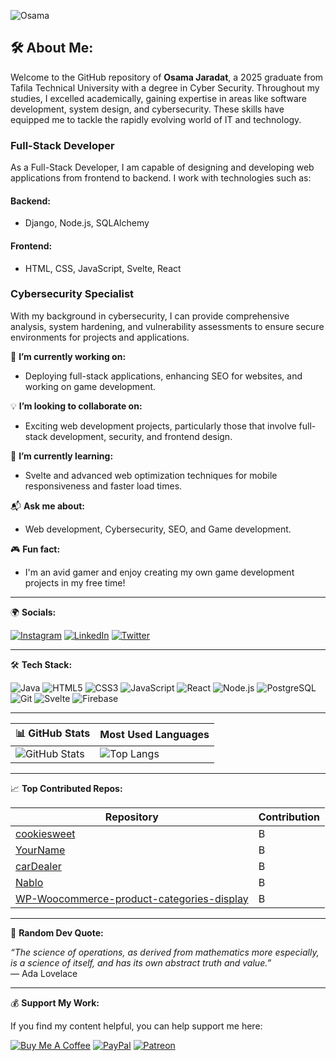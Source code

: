 <link rel="stylesheet" href="https://cdn.jsdelivr.net/gh/devicons/devicon@v2.14.0/devicon.min.css">

![Osama](https://static.wikia.nocookie.net/pathfinders/images/9/9f/1542545785_previewfile_1364278549.gif/revision/latest?cb=20200102224006&path-prefix=es)

🛠️ About Me:
---

Welcome to the GitHub repository of **Osama Jaradat**, a 2025 graduate from Tafila Technical University with a degree in Cyber Security. Throughout my studies, I excelled academically, gaining expertise in areas like software development, system design, and cybersecurity. These skills have equipped me to tackle the rapidly evolving world of IT and technology.

### Full-Stack Developer  
As a Full-Stack Developer, I am capable of designing and developing web applications from frontend to backend. I work with technologies such as:

#### Backend:  
- Django, Node.js, SQLAlchemy

#### Frontend:  
- HTML, CSS, JavaScript, Svelte, React

### Cybersecurity Specialist  
With my background in cybersecurity, I can provide comprehensive analysis, system hardening, and vulnerability assessments to ensure secure environments for projects and applications.

🔧 **I’m currently working on:**  
- Deploying full-stack applications, enhancing SEO for websites, and working on game development.

💡 **I’m looking to collaborate on:**  
- Exciting web development projects, particularly those that involve full-stack development, security, and frontend design.

🧠 **I’m currently learning:**  
- Svelte and advanced web optimization techniques for mobile responsiveness and faster load times.

📬 **Ask me about:**  
- Web development, Cybersecurity, SEO, and Game development.

🎮 **Fun fact:**  
- I'm an avid gamer and enjoy creating my own game development projects in my free time!

---

🌍 **Socials:**

[![Instagram](https://img.shields.io/badge/Instagram-%23E4405F.svg?style=for-the-badge&logo=Instagram&logoColor=white)](https://instagram.com/osama.143r) [![LinkedIn](https://img.shields.io/badge/LinkedIn-%230077B5.svg?style=for-the-badge&logo=linkedin&logoColor=white)](https://linkedin.com/in/osama-jaradat) [![Twitter](https://img.shields.io/badge/Twitter-%231DA1F2.svg?style=for-the-badge&logo=twitter&logoColor=white)](https://twitter.com/Oso_Luffy)

---

🛠️ **Tech Stack:**

![Java](https://img.shields.io/badge/Java-%23ED8B00.svg?style=for-the-badge&logo=java&logoColor=white) ![HTML5](https://img.shields.io/badge/HTML5-%23E34F26.svg?style=for-the-badge&logo=html5&logoColor=white) ![CSS3](https://img.shields.io/badge/CSS3-%231572B6.svg?style=for-the-badge&logo=css3&logoColor=white) ![JavaScript](https://img.shields.io/badge/JavaScript-%23F7DF1E.svg?style=for-the-badge&logo=javascript&logoColor=black) ![React](https://img.shields.io/badge/React-%2361DAFB.svg?style=for-the-badge&logo=react&logoColor=black) ![Node.js](https://img.shields.io/badge/Node.js-%23339933.svg?style=for-the-badge&logo=nodedotjs&logoColor=white) ![PostgreSQL](https://img.shields.io/badge/PostgreSQL-%23316192.svg?style=for-the-badge&logo=postgresql&logoColor=white) ![Git](https://img.shields.io/badge/Git-%23F05033.svg?style=for-the-badge&logo=git&logoColor=white) ![Svelte](https://img.shields.io/badge/Svelte-%23FF3E00.svg?style=for-the-badge&logo=svelte&logoColor=white) ![Firebase](https://img.shields.io/badge/Firebase-%23039BE5.svg?style=for-the-badge&logo=firebase)

---

| 📊 GitHub Stats | Most Used Languages |
| ---------------- | ------------------- |
| ![GitHub Stats](https://github-readme-stats.vercel.app/api?username=Oso00Luffy&show_icons=true&count_private=true&theme=radical) | ![Top Langs](https://github-readme-stats.vercel.app/api/top-langs/?username=Oso00Luffy&layout=compact&theme=radical) |

---

📈 **Top Contributed Repos:**

| Repository | Contribution |
| ---------- | ------------ |
| [cookiesweet](https://github.com/Oso00Luffy/cookiesweet) | B |
| [YourName](https://github.com/Oso00Luffy/YourRepo) | B |
| [carDealer](https://github.com/Oso00Luffy/carDealer) | B |
| [Nablo](https://github.com/Oso00Luffy/Nablo) | B |
| [WP-Woocommerce-product-categories-display](https://github.com/Oso00Luffy/WP-Woocommerce-product-categories-display) | B |

---

💬 **Random Dev Quote:**

_“The science of operations, as derived from mathematics more especially, is a science of itself, and has its own abstract truth and value.”_  
— Ada Lovelace

---

💰 **Support My Work:**

If you find my content helpful, you can help support me here:

[![Buy Me A Coffee](https://img.shields.io/badge/Buy%20Me%20A%20Coffee-%23FFDD00.svg?style=for-the-badge&logo=buy-me-a-coffee&logoColor=black)](https://buymeacoffee.com) [![PayPal](https://img.shields.io/badge/PayPal-%2300457C.svg?style=for-the-badge&logo=paypal&logoColor=white)](paypal.me/osamasenpaiii
) [![Patreon](https://img.shields.io/badge/Patreon-%23FF424D.svg?style=for-the-badge&logo=patreon&logoColor=white)](https://patreon.com)
